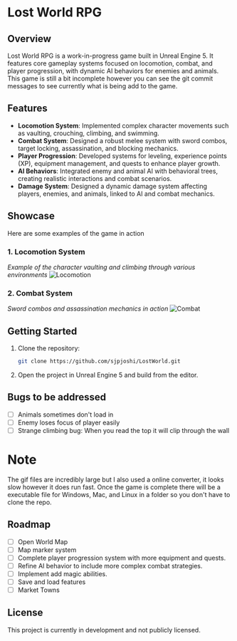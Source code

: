 
# Lost World RPG

## Overview
Lost World RPG is a work-in-progress game built in Unreal Engine 5. It features core gameplay systems focused on locomotion, combat, and player progression, with dynamic AI behaviors for enemies and animals.
This game is still a bit incomplete however you can see the git commit messages to see currently what is being add to the game. 

## Features

- **Locomotion System**: Implemented complex character movements such as vaulting, crouching, climbing, and swimming.
- **Combat System**: Designed a robust melee system with sword combos, target locking, assassination, and blocking mechanics.
- **Player Progression**: Developed systems for leveling, experience points (XP), equipment management, and quests to enhance player growth.
- **AI Behaviors**: Integrated enemy and animal AI with behavioral trees, creating realistic interactions and combat scenarios. 
- **Damage System**: Designed a dynamic damage system affecting players, enemies, and animals, linked to AI and combat mechanics.

## Showcase
Here are some examples of the game in action

### 1. Locomotion System
*Example of the character vaulting and climbing through various environments*
![Locomotion](path_to_image)

### 2. Combat System
*Sword combos and assassination mechanics in action*
![Combat](https://github.com/sjpjoshi/LostWorld/blob/main/Example2.gif)

## Getting Started
1. Clone the repository:
    ```bash
    git clone https://github.com/sjpjoshi/LostWorld.git
    ```

2. Open the project in Unreal Engine 5 and build from the editor.

## Bugs to be addressed
- [ ] Animals sometimes don't load in
- [ ] Enemy loses focus of player easily
- [ ] Strange climbing bug: When you read the top it will clip through the wall

# Note
The gif files are incredibly large but I also used a online converter, it looks slow however it does run fast. 
Once the game is complete there will be a executable file for Windows, Mac, and Linux in a folder so you don't have to clone the repo. 

## Roadmap
- [ ] Open World Map
- [ ] Map marker system
- [ ] Complete player progression system with more equipment and quests.
- [ ] Refine AI behavior to include more complex combat strategies.
- [ ] Implement add magic abilities.
- [ ] Save and load features
- [ ] Market Towns

## License
This project is currently in development and not publicly licensed.

